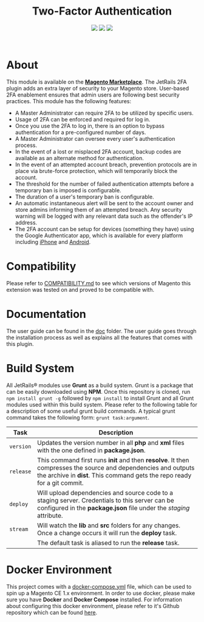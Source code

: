 <h1 align="center" >Two-Factor Authentication</h1>
<p align="center" >
	<img src="https://img.shields.io/badge/Magento-1.x-orange.svg?style=for-the-badge" />
	<img src="https://img.shields.io/badge/License-MIT-orange.svg?style=for-the-badge" />
	<img src="https://img.shields.io/badge/Version-1.1.1-orange.svg?style=for-the-badge" />
</p>
</br>

About
=============================
This module is available on the <a href="https://marketplace.magento.com/jetrails-jetrails-twofactor.html" ><b>Magento Marketplace</b></a>. The JetRails 2FA plugin adds an extra layer of security to your Magento store.  User-based 2FA enablement ensures that admin users are following best security practices. This module has the following features:

- A Master Administrator can require 2FA to be utilized by specific users.
- Usage of 2FA can be enforced and required for log in.
- Once you use the 2FA to log in, there is an option to bypass authentication for a pre-configured number of days.
- A Master Administrator can oversee every user's authentication process.
- In the event of a lost or misplaced 2FA account, backup codes are available as an alternate method for authentication.
- In the event of an attempted account breach, prevention protocols are in place via brute-force protection, which will temporarily block the account.
- The threshold for the number of failed authentication attempts before a temporary ban is imposed is configurable.
- The duration of a user's temporary ban is configurable.
- An automatic instantaneous alert will be sent to the account owner and store admins informing them of an attempted breach. Any security warning will be logged with any relevant data such as the offender's IP address.
- The 2FA account can be setup for devices (something they have) using the Google Authenticator app, which is available for every platform including <a href="https://itunes.apple.com/us/app/google-authenticator/id388497605" >iPhone</a> and <a href="https://play.google.com/store/apps/details?id=com.google.android.apps.authenticator2" >Android</a>.

Compatibility
=============================
Please refer to [COMPATIBILITY.md](COMPATIBILITY.md) to see which versions of Magento this extension was tested on and proved to be compatible with.

Documentation
=============================
The user guide can be found in the [doc](doc) folder.  The user guide goes through the installation process as well as explains all the features that comes with this plugin.

Build System
=============================
All JetRails® modules use __Grunt__ as a build system.  Grunt is a package that can be easily downloaded using __NPM__.  Once this repository is cloned, run `npm install grunt -g` followed by `npm install` to install Grunt and all Grunt modules used within this build system.  Please refer to the following table for a description of some useful grunt build commands. A typical grunt command takes the following form: `grunt task:argument`.

| Task       | Description                                                                                                                                                                                     |
|------------|-------------------------------------------------------------------------------------------------------------------------------------------------------------------------------------------------|
| `version`  | Updates the version number in all __php__ and __xml__ files with the one defined in __package.json__.                                                                                           |
| `release`  | This command first runs __init__ and then __resolve__.  It then compresses the source and dependencies and outputs the archive in __dist__.  This command gets the repo ready for a git commit. |
| `deploy`   | Will upload dependencies and source code to a staging server.  Credentials to this server can be configured in the __package.json__ file under the _staging_ attribute.                         |
| `stream`   | Will watch the __lib__ and __src__ folders for any changes. Once a change occurs it will run the __deploy__ task.                                                                               |
|            | The default task is aliased to run the __release__ task.                                                                                                                                        |

Docker Environment
=============================
This project comes with a [docker-compose.yml](docker-compose.yml) file, which can be used to spin up a Magento CE 1.x environment. In order to use docker, please make sure you have **Docker** and **Docker Compose** installed. For information about configuring this docker environment, please refer to it's Github repository which can be found [here](https://github.com/jetrails/docker-magento).

